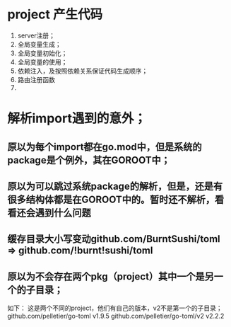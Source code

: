 # project 产生代码
1. server注册；
2. 全局变量生成；
3. 全局变量初始化；
4. 全局变量的使用；
5. 依赖注入，及按照依赖关系保证代码生成顺序；
6. 路由注册函数
7. 


# 解析import遇到的意外；
## 原以为每个import都在go.mod中，但是系统的package是个例外，其在GOROOT中；
## 原以为可以跳过系统package的解析，但是，还是有很多结构体都是在GOROOT中的。暂时还不解析，看看还会遇到什么问题
## 缓存目录大小写变动github.com/BurntSushi/toml => github.com/!burnt!sushi/toml
## 原以为不会存在两个pkg（project）其中一个是另一个的子目录；
如下： 这是两个不同的project，他们有自己的版本，v2不是第一个的子目录；
github.com/pelletier/go-toml v1.9.5
github.com/pelletier/go-toml/v2 v2.2.2 

